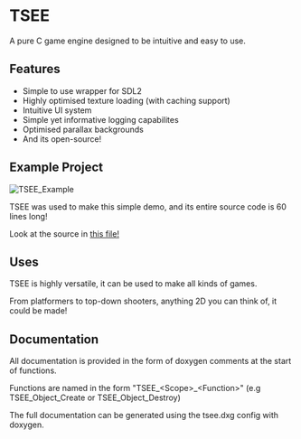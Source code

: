 # TSEE

A pure C game engine designed to be intuitive and easy to use.

## Features

* Simple to use wrapper for SDL2
* Highly optimised texture loading (with caching support)
* Intuitive UI system
* Simple yet informative logging capabilites
* Optimised parallax backgrounds
* And its open-source!

## Example Project

![TSEE_Example](https://user-images.githubusercontent.com/54776821/149760801-7c6dd131-e08a-4d20-9296-9f34fef48dd1.gif)

TSEE was used to make this simple demo, and its entire source code is 60 lines long!

Look at the source in [this file!](https://github.com/EvieUwU/TSEE/blob/master/src/main.c)

## Uses

TSEE is highly versatile, it can be used to make all kinds of games.

From platformers to top-down shooters, anything 2D you can think of, it could be made!

## Documentation

All documentation is provided in the form of doxygen comments at the start of functions.

Functions are named in the form "TSEE_\<Scope>_\<Function>" (e.g TSEE_Object_Create or TSEE_Object_Destroy)

The full documentation can be generated using the tsee.dxg config with doxygen.
